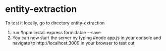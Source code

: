 # entity-extraction
To test it locally, go to directory entity-extraction
1. run 
#npm install express formidable --save
2. You can now start the server by typing 
#node app.js 
in your console and navigate to http://localhost:3000 in your browser to test out
